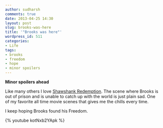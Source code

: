 ```yaml
---
author: sudharsh
comments: true
date: 2013-04-25 14:30
layout: post
slug: brooks-was-here
title: '"Brooks was here"'
wordpress_id: 511
categories:
- Life
tags:
- brooks
- freedom
- hope
- minor spoilers
---
```


**Minor spoilers ahead**

Like many others I love [Shawshank Redemption](http://www.imdb.com/title/tt0111161/). The scene where Brooks is out of prison and is unable to catch up with the world is just plain sad. One of my favorite all time movie scenes that gives me the chills every time.

I keep hoping Brooks found his Freedom.

{% youtube kotNxb2YApk %}


